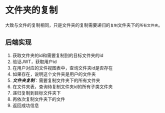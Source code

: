 # 文件夹的复制

大致与文件的复制相同，只是文件夹的复制需要递归的`复制`文件夹下的`所有文件夹`。

## 后端实现

1. 获取文件夹的id和需要复制到的目标文件夹的id
2. 验证JWT，获取用户id
3. 在用户对应的文件视图表中，查询文件夹id是否存在
4. 如果存在，说明这个文件夹是用户的文件夹
5. ***文件夹复制***：需要复制文件夹下的所有文件夹
6. 在文件夹表，查询待复制文件夹id的所有子类文件夹
7. 递归复制到目标文件夹下
8. 再依次复制文件夹下的文件
9. 返回成功信息
